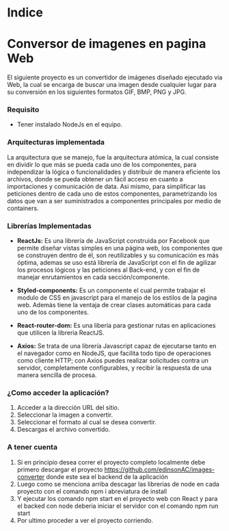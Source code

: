 <h1>Indice</h1>


Conversor de imagenes en pagina Web
=====================
El siguiente proyecto es un convertidor de imágenes diseñado ejecutado via Web, la cual se encarga de buscar una imagen desde cualquier lugar para su conversión en los siguientes formatos GIF, BMP, PNG y JPG.

### Requisito
+ Tener instalado NodeJs en el equipo.

### Arquitecturas implementada

La arquitectura que se manejo, fue la arquitectura atómica, la cual consiste en dividir lo que más se pueda cada uno de los componentes, para independizar la lógica o funcionalidades y distribuir de manera eficiente los archivos, donde se pueda obtener un fácil acceso en cuanto a importaciones y comunicación de data. Asi mismo, para simplificar las peticiones dentro de cada uno de estos componentes, parametrizando los datos que van a ser suministrados a componentes principales por medio de containers.

### Librerías Implementadas

+ **ReactJs:**
Es una librería de JavaScript construida por Facebook que permite diseñar vistas simples en una página web, los componentes que se construyen dentro de él, son reutilizables y su comunicación es más óptima, ademas se uso está librería de JavaScript con el fin de agilizar los procesos lógicos y las peticiones al Back-end, y con el fin de manejar enrutamientos en cada sección/componente.

+ **Styled-components:**
Es un componente el cual permite trabajar el modulo de CSS en javascript para el manejo de los estilos de la pagina web. Además tiene la ventaja de crear clases automáticas para cada uno de los componentes.

+ **React-router-dom:**
Es una libería para gestionar rutas en aplicaciones que utilicen la libreria ReactJS.

+ **Axios:**
Se trata de una librería Javascript capaz de ejecutarse tanto en el navegador como en NodeJS, que facilita todo tipo de operaciones como cliente HTTP; con Axios puedes realizar solicitudes contra un servidor, completamente configurables, y recibir la respuesta de una manera sencilla de procesa.

### ¿Como acceder la aplicación?
1. Acceder a la dirección URL del sitio.
2. Seleccionar la imagen a convertir.
3. Seleccionar el formato al cual se desea convertir.
4. Descargas el archivo convertido.

### A tener cuenta

1. Si en principio desea correr el proyecto completo localmente debe primero descargar el proyecto https://github.com/edinsonAC/images-converter donde este sea el backend de la aplicación
2. Luego como se menciona arriba descagar las librerias de node en cada proyecto con el comando npm i abreviatura de install
3. Y ejecutar los comando npm start en el proyecto web con React y para el backed con node deberia iniciar el servidor con el comando npm run start
4. Por ultimo proceder a ver el proyecto corriendo.
